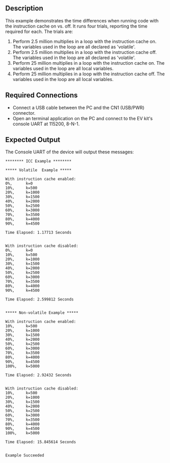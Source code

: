 ## Description

This example demonstrates the time differences when running code with the instruction cache on vs. off.  It runs four trials, reporting the time required for each.  The trials are:

1. Perform 2.5 million multiplies in a loop with the instruction cache on.  The variables used in the loop are all declared as 'volatile'.
2.  Perform 2.5 million multiplies in a loop with the instruction cache off.  The variables used in the loop are all declared as 'volatile'.
3. Perform 25 million multiplies in a loop with the instruction cache on.  The variables used in the loop are all local variables.
4.  Perform 25 million multiplies in a loop with the instruction cache off.    The variables used in the loop are all local variables.

## Required Connections

-   Connect a USB cable between the PC and the CN1 (USB/PWR) connector.
-   Open an terminal application on the PC and connect to the EV kit's console UART at 115200, 8-N-1.

## Expected Output

The Console UART of the device will output these messages:

```
******** ICC Example ********

***** Volatile  Example *****

With instruction cache enabled:
0%,      k=0
10%,     k=500
20%,     k=1000
30%,     k=1500
40%,     k=2000
50%,     k=2500
60%,     k=3000
70%,     k=3500
80%,     k=4000
90%,     k=4500

Time Elapsed: 1.17713 Seconds


With instruction cache disabled:
0%,      k=0
10%,     k=500
20%,     k=1000
30%,     k=1500
40%,     k=2000
50%,     k=2500
60%,     k=3000
70%,     k=3500
80%,     k=4000
90%,     k=4500

Time Elapsed: 2.599812 Seconds


***** Non-volatile Example *****

With instruction cache enabled:
10%,     k=500
20%,     k=1000
30%,     k=1500
40%,     k=2000
50%,     k=2500
60%,     k=3000
70%,     k=3500
80%,     k=4000
90%,     k=4500
100%,    k=5000

Time Elapsed: 2.92432 Seconds


With instruction cache disabled:
10%,     k=500
20%,     k=1000
30%,     k=1500
40%,     k=2000
50%,     k=2500
60%,     k=3000
70%,     k=3500
80%,     k=4000
90%,     k=4500
100%,    k=5000

Time Elapsed: 15.845614 Seconds


Example Succeeded
```

